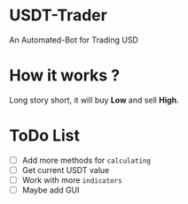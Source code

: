 # USDT-Trader
An Automated-Bot for Trading USD

# How it works ?
Long story short, it will buy **Low** and sell **High**.

# ToDo List
- [ ] Add more methods for `calculating`
- [ ] Get current USDT value
- [ ] Work with more `indicators`
- [ ] Maybe add GUI
